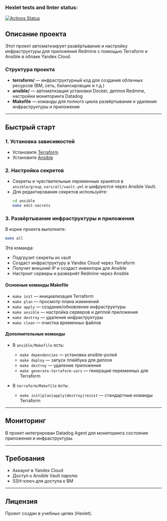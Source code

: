 ### Hexlet tests and linter status:
[![Actions Status](https://github.com/loopguard/devops-for-programmers-project-77/actions/workflows/hexlet-check.yml/badge.svg)](https://github.com/loopguard/devops-for-programmers-project-77/actions)

## Описание проекта

Этот проект автоматизирует развёртывание и настройку инфраструктуры для приложения Redmine с помощью Terraform и Ansible в облаке Yandex Cloud.

### Структура проекта
- **terraform/** — инфраструктурный код для создания облачных ресурсов (ВМ, сеть, балансировщик и т.д.)
- **ansible/** — автоматизация установки Docker, деплоя Redmine, настройки мониторинга Datadog
- **Makefile** — команды для полного цикла развёртывания и удаления инфраструктуры и приложения

---

## Быстрый старт

### 1. Установка зависимостей
- Установите [Terraform](https://www.terraform.io/downloads.html)
- Установите [Ansible](https://docs.ansible.com/ansible/latest/installation_guide/intro_installation.html)

### 2. Настройка секретов
- Секреты и чувствительные переменные хранятся в `ansible/group_vars/all/vault.yml` и шифруются через Ansible Vault.
- Для редактирования секретов используйте:
  ```sh
  cd ansible
  make edit-secrets
  ```

### 3. Развёртывание инфраструктуры и приложения
В корне проекта выполните:
```sh
make all
```
Эта команда:
- Подгрузит секреты из vault
- Создаст инфраструктуру в Yandex Cloud через Terraform
- Получит внешний IP и создаст инвентори для Ansible
- Настроит серверы и развернёт Redmine через Ansible

#### Основные команды Makefile
- `make init` — инициализация Terraform
- `make plan` — просмотр плана изменений
- `make apply` — создание/обновление инфраструктуры
- `make ansible` — настройка серверов и деплой приложения
- `make destroy` — удаление инфраструктуры
- `make clean` — очистка временных файлов

#### Дополнительные команды
- В `ansible/Makefile` есть:
  - `make dependencies` — установка ansible-ролей
  - `make deploy` — запуск плейбука для деплоя
  - `make destroy` — удаление приложения
  - `make generate-terraform-vars` — генерация переменных для Terraform

- В `terraform/Makefile` есть:
  - `make init|plan|apply|destroy|reinit` — стандартные команды Terraform

---

## Мониторинг

В проект интегрирован Datadog Agent для мониторинга состояния приложения и инфраструктуры.

---

## Требования
- Аккаунт в Yandex Cloud
- Доступ к Ansible Vault паролю
- SSH-ключ для доступа к ВМ

---

## Лицензия

Проект создан в учебных целях (Hexlet).